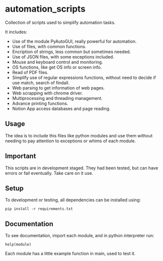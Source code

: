# automation_scripts
Collection of scripts used to simplify automation tasks.

It includes:

 - Use of the module PyAutoGUI, really powerful for automation.
 - Use of files, with common functions.
 - Encription of strings, less common but sometimes needed.
 - Use of JSON files, with some exceptions included.
 - Mouse and keyboard control and monitoring.
 - OS functions, like get OS info or screen info.
 - Read of PDF files.
 - Simplify use of regular expressions functions, without need
   to decide if use match, search of findall.
 - Web parsing to get information of web pages.
 - Web scrapping with chrome driver.
 - Multiprocessing and threading management.
 - Advance printing functions.
 - Notion App access databases and page reading.

## Usage

The idea is to include this files like python modules and 
use them without needing to pay attention to exceptions or
whims of each module.
 
## Important

This scripts are in development staged. They had been tested, but can have errors
or fail eventually. Take care on it use.

## Setup

To development or testing, all dependencies can be installed using:

```
pip install -r requirements.txt
```

## Documentation

To see documentation, import each module, and in python interpreter run:

```
help(module)
```

Each module has a little example function in main, used to test
it.
